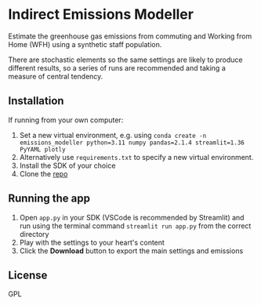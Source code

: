 # Indirect Emissions Modeller
Estimate the greenhouse gas emissions from commuting and Working from Home (WFH) using a synthetic staff population. 

There are stochastic elements so the same settings are likely to produce different results, so a series of runs are recommended and taking a measure of central tendency.

## Installation
If running from your own computer:
1. Set a new virtual environment, e.g. using `conda create -n emissions_modeller python=3.11 numpy pandas=2.1.4 streamlit=1.36 PyYAML plotly`
2. Alternatively use `requirements.txt` to specify a new virtual environment.
3. Install the SDK of your choice
4. Clone the [repo](https://github.com/jverrall/emissions_model)

## Running the app
1. Open `app.py` in your SDK (VSCode is recommended by Streamlit) and run using the terminal command `streamlit run app.py` from the correct directory
2. Play with the settings to your heart's content
3. Click the **Download** button to export the main settings and emissions

## License
GPL